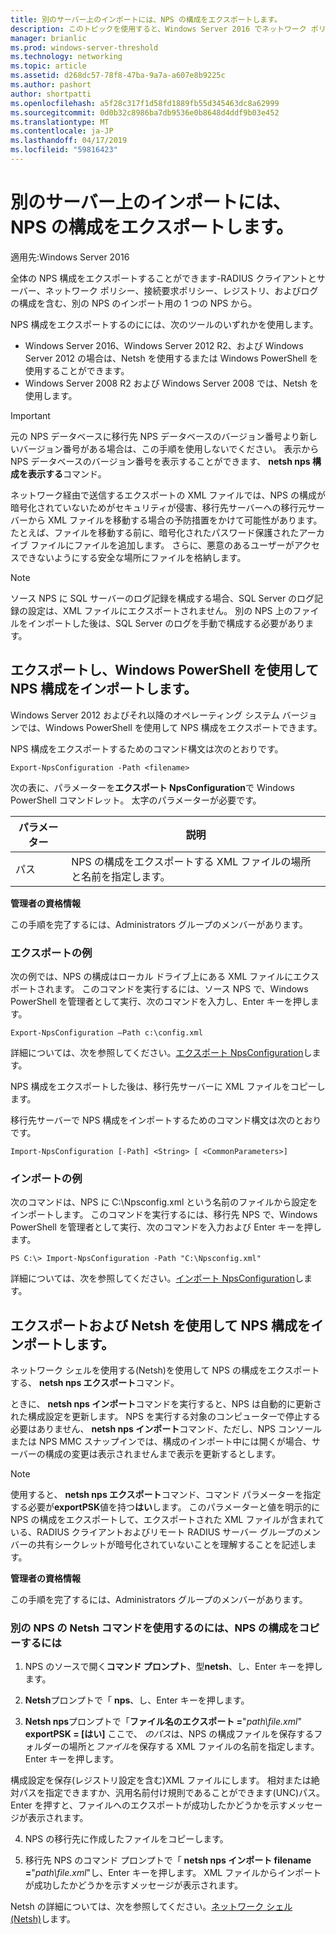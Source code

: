 ```yaml
---
title: 別のサーバー上のインポートには、NPS の構成をエクスポートします。
description: このトピックを使用すると、Windows Server 2016 でネットワーク ポリシー サーバーの構成をエクスポートするのに方法について説明します。
manager: brianlic
ms.prod: windows-server-threshold
ms.technology: networking
ms.topic: article
ms.assetid: d268dc57-78f8-47ba-9a7a-a607e8b9225c
ms.author: pashort
author: shortpatti
ms.openlocfilehash: a5f28c317f1d58fd1889fb55d345463dc8a62999
ms.sourcegitcommit: 0d0b32c8986ba7db9536e0b8648d4ddf9b03e452
ms.translationtype: MT
ms.contentlocale: ja-JP
ms.lasthandoff: 04/17/2019
ms.locfileid: "59816423"
---
```

# <a name="export-an-nps-configuration-for-import-on-another-server"></a>別のサーバー上のインポートには、NPS の構成をエクスポートします。

適用先:Windows Server 2016

全体の NPS 構成をエクスポートすることができます-RADIUS クライアントとサーバー、ネットワーク ポリシー、接続要求ポリシー、レジストリ、およびログの構成を含む、別の NPS のインポート用の 1 つの NPS から。 

NPS 構成をエクスポートするのにには、次のツールのいずれかを使用します。

- Windows Server 2016、Windows Server 2012 R2、および Windows Server 2012 の場合は、Netsh を使用するまたは Windows PowerShell を使用することができます。
- Windows Server 2008 R2 および Windows Server 2008 では、Netsh を使用します。

>[!IMPORTANT]
>元の NPS データベースに移行先 NPS データベースのバージョン番号より新しいバージョン番号がある場合は、この手順を使用しないでください。 表示から NPS データベースのバージョン番号を表示することができます、 **netsh nps 構成を表示する**コマンド。

ネットワーク経由で送信するエクスポートの XML ファイルでは、NPS の構成が暗号化されていないためがセキュリティが侵害、移行先サーバーへの移行元サーバーから XML ファイルを移動する場合の予防措置をかけて可能性があります。 たとえば、ファイルを移動する前に、暗号化されたパスワード保護されたアーカイブ ファイルにファイルを追加します。 さらに、悪意のあるユーザーがアクセスできないようにする安全な場所にファイルを格納します。

>[!NOTE]
>ソース NPS に SQL サーバーのログ記録を構成する場合、SQL Server のログ記録の設定は、XML ファイルにエクスポートされません。 別の NPS 上のファイルをインポートした後は、SQL Server のログを手動で構成する必要があります。

## <a name="export-and-import-the-nps-configuration-by-using-windows-powershell"></a>エクスポートし、Windows PowerShell を使用して NPS 構成をインポートします。

Windows Server 2012 およびそれ以降のオペレーティング システム バージョンでは、Windows PowerShell を使用して NPS 構成をエクスポートできます。

NPS 構成をエクスポートするためのコマンド構文は次のとおりです。 

    Export-NpsConfiguration -Path <filename>

次の表に、パラメーターを**エクスポート NpsConfiguration**で Windows PowerShell コマンドレット。 太字のパラメーターが必要です。

|パラメーター|説明|
|---------|-----------|
|パス|NPS の構成をエクスポートする XML ファイルの場所と名前を指定します。|

**管理者の資格情報**

この手順を完了するには、Administrators グループのメンバーがあります。

### <a name="export-example"></a>エクスポートの例 

次の例では、NPS の構成はローカル ドライブ上にある XML ファイルにエクスポートされます。 このコマンドを実行するには、ソース NPS で、Windows PowerShell を管理者として実行、次のコマンドを入力し、Enter キーを押します。

`Export-NpsConfiguration –Path c:\config.xml` 

詳細については、次を参照してください。[エクスポート NpsConfiguration](https://technet.microsoft.com/library/jj872749.aspx)します。

NPS 構成をエクスポートした後は、移行先サーバーに XML ファイルをコピーします。

移行先サーバーで NPS 構成をインポートするためのコマンド構文は次のとおりです。

    Import-NpsConfiguration [-Path] <String> [ <CommonParameters>]

### <a name="import-example"></a>インポートの例

次のコマンドは、NPS に C:\Npsconfig.xml という名前のファイルから設定をインポートします。 このコマンドを実行するには、移行先 NPS で、Windows PowerShell を管理者として実行、次のコマンドを入力および Enter キーを押します。

    PS C:\> Import-NpsConfiguration -Path "C:\Npsconfig.xml"

詳細については、次を参照してください。[インポート NpsConfiguration](https://technet.microsoft.com/library/jj872750.aspx)します。

## <a name="export-and-import-the-nps-configuration-by-using-netsh"></a>エクスポートおよび Netsh を使用して NPS 構成をインポートします。

ネットワーク シェルを使用する\(Netsh\)を使用して NPS の構成をエクスポートする、 **netsh nps エクスポート**コマンド。

ときに、 **netsh nps インポート**コマンドを実行すると、NPS は自動的に更新された構成設定を更新します。 NPS を実行する対象のコンピューターで停止する必要はありません、 **netsh nps インポート**コマンド、ただし、NPS コンソールまたは NPS MMC スナップインでは、構成のインポート中には開くが場合、サーバーの構成の変更は表示されませんまで表示を更新するとします。 

>[!NOTE]
>使用すると、 **netsh nps エクスポート**コマンド、コマンド パラメーターを指定する必要が**exportPSK**値を持つ**はい**します。 このパラメーターと値を明示的に NPS の構成をエクスポートして、エクスポートされた XML ファイルが含まれている、RADIUS クライアントおよびリモート RADIUS サーバー グループのメンバーの共有シークレットが暗号化されていないことを理解することを記述します。

**管理者の資格情報**

この手順を完了するには、Administrators グループのメンバーがあります。

### <a name="to-copy-an-nps-configuration-to-another-nps-using-netsh-commands"></a>別の NPS の Netsh コマンドを使用するのには、NPS の構成をコピーするには

1. NPS のソースで開く**コマンド プロンプト**、型**netsh**、し、Enter キーを押します。

2. **Netsh**プロンプトで「 **nps**、し、Enter キーを押します。 

3. **Netsh nps**プロンプトで「**ファイル名のエクスポート =**"*path\file.xml*" **exportPSK = [はい]** ここで、 *のパス*は、NPS の構成ファイルを保存するフォルダーの場所と*ファイル*を保存する XML ファイルの名前を指定します。 Enter キーを押します。 

構成設定を保存\(レジストリ設定を含む\)XML ファイルにします。 相対または絶対パスを指定できますか、汎用名前付け規則であることができます\(UNC\)パス。 Enter を押すと、ファイルへのエクスポートが成功したかどうかを示すメッセージが表示されます。

4. NPS の移行先に作成したファイルをコピーします。

5. 移行先 NPS のコマンド プロンプトで「 **netsh nps インポート filename =**"*path\file.xml*"し、Enter キーを押します。 XML ファイルからインポートが成功したかどうかを示すメッセージが表示されます。

Netsh の詳細については、次を参照してください。[ネットワーク シェル (Netsh)](../netsh/netsh.md)します。


